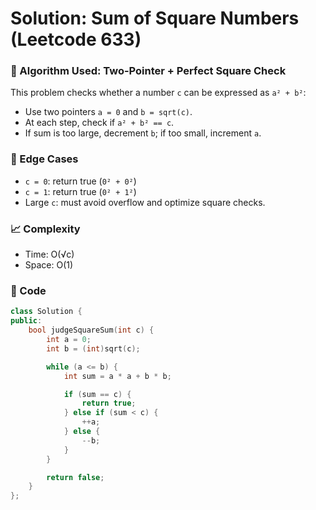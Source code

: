 # Solution: Sum of Square Numbers (Leetcode 633)

### 🧠 Algorithm Used: Two-Pointer + Perfect Square Check

This problem checks whether a number `c` can be expressed as `a² + b²`:
- Use two pointers `a = 0` and `b = sqrt(c)`.
- At each step, check if `a² + b² == c`.
- If sum is too large, decrement `b`; if too small, increment `a`.

### 🧪 Edge Cases
- `c = 0`: return true (`0² + 0²`)
- `c = 1`: return true (`0² + 1²`)
- Large `c`: must avoid overflow and optimize square checks.

### 📈 Complexity
- Time: O(√c)
- Space: O(1)

### 🧾 Code
```cpp
class Solution {
public:
    bool judgeSquareSum(int c) {
        int a = 0;
        int b = (int)sqrt(c);

        while (a <= b) {
            int sum = a * a + b * b;

            if (sum == c) {
                return true;
            } else if (sum < c) {
                ++a;
            } else {
                --b;
            }
        }

        return false;
    }
};
